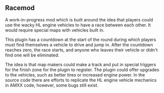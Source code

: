 ## Racemod

A work-in-progress mod which is built around the idea that players could use the wacky HL engine vehicles to have a race between each other. It would require special maps with vehicles built in.

This plugin has a countdown at the start of the round during which players must find themselves a vehicle to drive and jump in. After the countdown reaches zero, the race starts, and anyone who leaves their vehicle or didn't find one will be eliminated.

The idea is that map makers could make a track and put in special triggers for the finish zone for the plugin to register. The plugin could offer upgrades to the vehicles, such as better tires or increased engine power. In the source code there are efforts to replicate the HL engine vehicle mechanics in AMXX code, however, some bugs still exist.